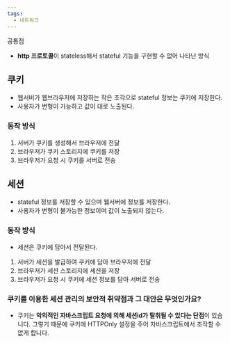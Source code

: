 ```yaml
---
tags:
  - 네트워크
---
```


공통점
- **http 프로토콜**이 stateless해서 stateful 기능을 구현할 수 없어 나타난 방식

## 쿠키
- 웹서버가 웹브라우저에 저장하는 작은 조각으로 stateful 정보는 쿠키에 저장한다.
- 사용자가 변형이 가능하고 값이 대로 노출된다.
### 동작 방식
1) 서버가 쿠키를 생성해서 브라우저에 전달
2) 브라우저가 쿠키 스토리지에 쿠키를 저장
3) 브라우저가 요청 시 쿠키를 서버로 전송

## 세션
- stateful 정보를 저장할 수 있으며 웹서버에 정보를 저장한다.
- 사용자가 변형이 불가능한 정보이며 값이 노출되지 않는다.

### 동작 방식
- 세션은 쿠키에 담아서 전달된다.
1) 서버가 세션을 발급하여 쿠키에 담아 브라우저에 전달
2) 브라우저가 세션 스토리지에 세션을 저장
3) 브라우저가 요청 시 쿠키에 세션 정보를 담아 서버로 전송


### 쿠키를 이용한 세션 관리의 보안적 취약점과 그 대안은 무엇인가요?
- 쿠키는 **악의적인 자바스크립트 요청에 의해 세션id가 탈취될 수 있다는 단점**이 있습니다. 그렇기 때문에 쿠키에 HTTPOnly 설정을 주어 자바스크립트에서 조작할 수 없게 합니다.